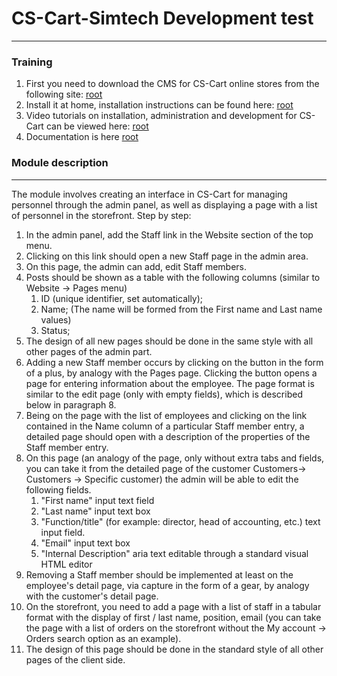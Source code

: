 # CS-Cart-Simtech Development test
----------
### Training
1. First you need to download the CMS for CS-Cart online stores from the following site: [root](http://www.cs-cart.ru/download.html)
2. Install it at home, installation instructions can be found here: [root](https://www.cs-cart.ru/docs/latest/install/)
3. Video tutorials on installation, administration and development for CS-Cart can be viewed here: [root](https://vimeo.com/cscart/collections)
4. Documentation is here [root](https://www.cs-cart.ru/docs)
### Module description
----------
The module involves creating an interface in CS-Cart for managing personnel through the admin panel, as well as displaying a page with a list of personnel in the storefront. Step by step:

1. In the admin panel, add the Staff link in the Website section of the top menu.
2. Clicking on this link should open a new Staff page in the admin area.
3. On this page, the admin can add, edit Staff members.
4. Posts should be shown as a table with the following columns (similar to Website -> Pages menu)
      1. ID (unique identifier, set automatically);
      2. Name; (The name will be formed from the First name and Last name values)
      3. Status;
5. The design of all new pages should be done in the same style with all other pages of the admin part.
6. Adding a new Staff member occurs by clicking on the button in the form of a plus, by analogy with the Pages page. Clicking the button opens a page for entering information about the employee. The page format is similar to the edit page (only with empty fields), which is described below in paragraph 8.
7. Being on the page with the list of employees and clicking on the link contained in the Name column of a particular Staff member entry, a detailed page should open with a description of the properties of the Staff member entry.
8. On this page (an analogy of the page, only without extra tabs and fields, you can take it from the detailed page of the customer Customers-> Customers -> Specific customer) the admin will be able to edit the following fields.
      1. "First name" input text field
      2. "Last name" input text box
      3. "Function/title" (for example: director, head of accounting, etc.) text input field.
      4. "Email" input text box
      5. "Internal Description" aria text editable through a standard visual HTML editor
9. Removing a Staff member should be implemented at least on the employee's detail page, via capture in the form of a gear, by analogy with the customer's detail page.
10. On the storefront, you need to add a page with a list of staff in a tabular format with the display of first / last name, position, email (you can take the page with a list of orders on the storefront without the My account -> Orders search option as an example).
11. The design of this page should be done in the standard style of all other pages of the client side.
